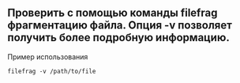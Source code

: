## Проверить с помощью команды filefrag фрагментацию файла. Опция -v позволяет получить более подробную информацию.

Пример использования

```
filefrag -v /path/to/file
```

